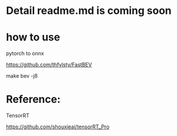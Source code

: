
# Detail readme.md is coming soon 

# how to use

pytorch to onnx

https://github.com/thfylsty/FastBEV
 
make bev -j8


# Reference:

TensorRT

https://github.com/shouxieai/tensorRT_Pro